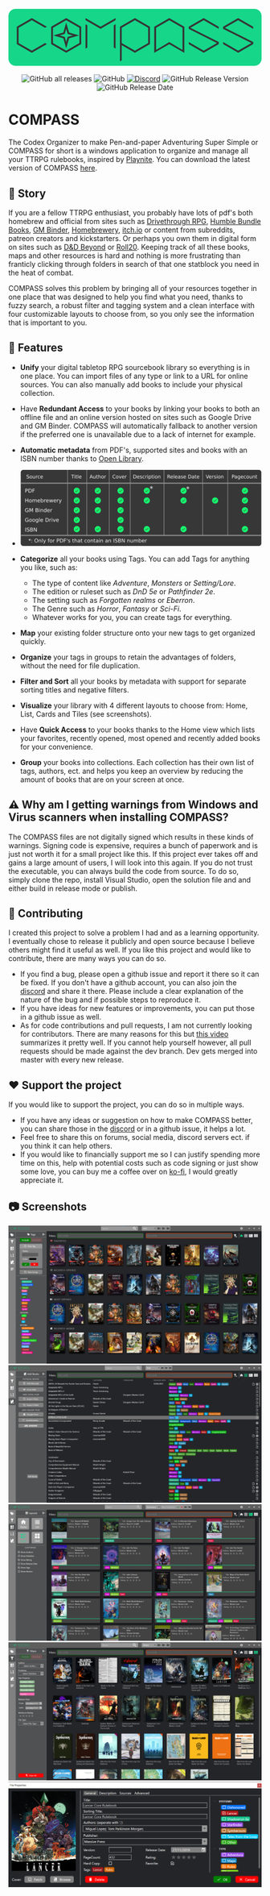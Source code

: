 ![COMPASS Banner](Docs/CompassWideLogo.png)

<p align="center">
<img alt="GitHub all releases" src="https://img.shields.io/github/downloads/dspaul/compass/total?color=%2316d68a&logo=github">
<img alt="GitHub" src="https://img.shields.io/github/license/dspaul/compass">
 <a href="https://discord.gg/HawGMJgS9Y"><img alt="Discord" src="https://img.shields.io/badge/discord-chat-5865f2?logo=discord&logoColor=f5f5f5" /></a>
 <img alt="GitHub Release Version" src="https://img.shields.io/github/v/release/dspaul/compass">
 <img alt="GitHub Release Date" src="https://img.shields.io/github/release-date/dspaul/compass">
</p>


# COMPASS
The Codex Organizer to make Pen-and-paper Adventuring Super Simple or COMPASS for short is a windows application to organize and manage all your TTRPG rulebooks, inspired by [Playnite](https://github.com/JosefNemec/Playnite). You can download the latest version of COMPASS [here](https://github.com/DSPaul/COMPASS/releases/latest).

## :scroll: Story

If you are a fellow TTRPG enthusiast, you probably have lots of pdf's both homebrew and official from sites such as [Drivethrough RPG](https://www.drivethrurpg.com/), [Humble Bundle Books](https://www.humblebundle.com/books),  [GM Binder](https://www.gmbinder.com/), [Homebrewery](https://homebrewery.naturalcrit.com/), [itch.io](https://itch.io/books/genre-rpg) or content from subreddits, patreon creators and kickstarters. Or perhaps you own them in digital form on sites such as [D&D Beyond](https://www.dndbeyond.com/sources#Sourcebooks) or [Roll20](https://roll20.net/compendium/dnd5e/BookIndex). Keeping track of all these books, maps and other resources is hard and nothing is more frustrating than franticly clicking through folders in search of that one statblock you need in the heat of combat.
 
COMPASS solves this problem by bringing all of your resources together in one place that was designed to help you find what you need, thanks to fuzzy search, a robust filter and tagging system and a clean interface with four customizable layouts to choose from, so you only see the information that is important to you.

## :toolbox: Features

- **Unify** your digital tabletop RPG sourcebook library so everything is in one place. You can import files of any type or link to a URL for online sources. You can also manually add books to include your physical collection.
- Have **Redundant Access** to your books by linking your books to both an offline file and an online version hosted on sites such as Google Drive and GM Binder. COMPASS will automatically fallback to another version if the preferred one is unavailable due to a lack of internet for example.
- **Automatic metadata** from PDF's, supported sites and books with an ISBN number thanks to [Open Library](https://openlibrary.org/). 
  
- <img src="Docs/Metadata_support.png" alt="Supported sources table" width="600"/>

- **Categorize** all your books using Tags. You can add Tags for anything you like, such as:
  - The type of content like *Adventure*, *Monsters* or *Setting/Lore*.
  - The edition or ruleset such as *DnD 5e* or *Pathfinder 2e*.
  - The setting such as *Forgotten realms* or *Eberron*.
  - The Genre such as *Horror*, *Fantasy* or *Sci-Fi*.
  - Whatever works for you, you can create tags for everything.
- **Map** your existing folder structure onto your new tags to get organized quickly.
- **Organize** your tags in groups to retain the advantages of folders, without the need for file duplication.
- **Filter and Sort** all your books by metadata with support for separate sorting titles and negative filters.
- **Visualize** your library with 4 different layouts to choose from: Home, List, Cards and Tiles (see screenshots).
- Have **Quick Access** to your books thanks to the Home view which lists your favorites, recently opened, most opened and recently added books for your convenience.
- **Group** your books into collections. Each collection has their own list of tags, authors, ect. and helps you keep an overview by reducing the amount of books that are on your screen at once.

## :warning: Why am I getting warnings from Windows and Virus scanners when installing COMPASS?

The COMPASS files are not digitally signed which results in these kinds of warnings. Signing code is expensive, requires a bunch of paperwork and is just not worth it for a small project like this. If this project ever takes off and gains a large amount of users, I will look into this again. If you do not trust the executable, you can always build the code from source. To do so, simply clone the repo, install Visual Studio, open the solution file and and either build in release mode or publish.

## :construction: Contributing

I created this project to solve a problem I had and as a learning opportunity. I eventually chose to release it publicly and open source because I believe others might find it useful as well. If you like this project and would like to contribute, there are many ways you can do so.

- If you find a bug, please open a github issue and report it there so it can be fixed. If you don't have a github account, you can also join the [discord](https://discord.gg/HawGMJgS9Y) and share it there. Please include a clear explanation of the nature of the bug and if possible steps to reproduce it.
- If you have ideas for new features or improvements, you can put those in a github issue as well.
- As for code contributions and pull requests, I am not currently looking for contributors. There are many reasons for this but [this video](https://www.youtube.com/watch?v=YIL5fuAUPiA) summarizes it pretty well. If you cannot help yourself however, all pull requests should be made against the dev branch. Dev gets merged into master with every new release.

## :heart: Support the project

If you would like to support the project, you can do so in multiple ways.

- If you have any ideas or suggestion on how to make COMPASS better, you can share those in the [discord](https://discord.gg/HawGMJgS9Y) or in a github issue, it helps a lot.
- Feel free to share this on forums, social media, discord servers ect. if you think it can help others.
- If you would like to financially support me so I can justify spending more time on this, help with potential costs such as code signing or just show some love, you can buy me a coffee over on [ko-fi](https://ko-fi.com/pauldesmul), I would greatly appreciate it.

## :camera: Screenshots

![Home Layout](Docs/Screenshots/Home_Layout.png)
![List Layout](Docs/Screenshots/List_Layout.png)
![Card Layout](Docs/Screenshots/Card_Layout.png)
![Tile Layout](Docs/Screenshots/Tile_Layout.png)
![Codex Properties](Docs/Screenshots/Codex_Properties.png)
